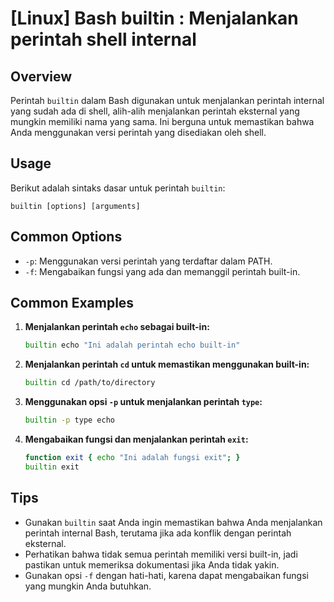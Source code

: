 # [Linux] Bash builtin : Menjalankan perintah shell internal

## Overview
Perintah `builtin` dalam Bash digunakan untuk menjalankan perintah internal yang sudah ada di shell, alih-alih menjalankan perintah eksternal yang mungkin memiliki nama yang sama. Ini berguna untuk memastikan bahwa Anda menggunakan versi perintah yang disediakan oleh shell.

## Usage
Berikut adalah sintaks dasar untuk perintah `builtin`:

```
builtin [options] [arguments]
```

## Common Options
- `-p`: Menggunakan versi perintah yang terdaftar dalam PATH.
- `-f`: Mengabaikan fungsi yang ada dan memanggil perintah built-in.

## Common Examples

1. **Menjalankan perintah `echo` sebagai built-in:**
   ```bash
   builtin echo "Ini adalah perintah echo built-in"
   ```

2. **Menjalankan perintah `cd` untuk memastikan menggunakan built-in:**
   ```bash
   builtin cd /path/to/directory
   ```

3. **Menggunakan opsi `-p` untuk menjalankan perintah `type`:**
   ```bash
   builtin -p type echo
   ```

4. **Mengabaikan fungsi dan menjalankan perintah `exit`:**
   ```bash
   function exit { echo "Ini adalah fungsi exit"; }
   builtin exit
   ```

## Tips
- Gunakan `builtin` saat Anda ingin memastikan bahwa Anda menjalankan perintah internal Bash, terutama jika ada konflik dengan perintah eksternal.
- Perhatikan bahwa tidak semua perintah memiliki versi built-in, jadi pastikan untuk memeriksa dokumentasi jika Anda tidak yakin.
- Gunakan opsi `-f` dengan hati-hati, karena dapat mengabaikan fungsi yang mungkin Anda butuhkan.